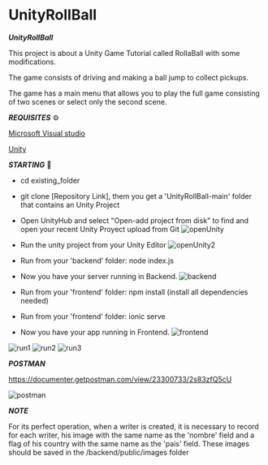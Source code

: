 # UnityRollBall

***UnityRollBall***

This project is about a Unity Game Tutorial called RollaBall with some modifications. 


The game consists of driving and making a ball jump to collect pickups.


The game has a main menu that allows you to play the full game consisting of two scenes or select only the second scene.


***REQUISITES*** ⚙️

[Microsoft Visual studio](https://visualstudio.microsoft.com/es/)


[Unity](https://unity.com/es)



***STARTING*** 🚀

- cd existing_folder

- git clone [Repository Link], them you get a 'UnityRollBall-main' folder that contains an Unity Project

- Open UnityHub and select "Open-add project from disk" to find and open your recent Unity Proyect upload from Git
![openUnity](https://user-images.githubusercontent.com/57419892/197755070-32a2d377-67e5-4d2f-a148-d13964edd221.JPG)

- Run the unity project from your Unity Editor
![openUnity2](https://user-images.githubusercontent.com/57419892/197755741-f51cd36a-fb40-4f52-84a2-10c07b3bf01e.JPG)

- Run from your 'backend' folder: node index.js

- Now you have your server running in Backend.
![backend](https://user-images.githubusercontent.com/57419892/194329213-6c09ca48-3907-41c4-9602-55bdf929cad8.JPG)

- Run from your 'frontend' folder: npm install (install all dependencies needed)

- Run from your 'frontend' folder: ionic serve

- Now you have your app running in Frontend.
![frontend](https://user-images.githubusercontent.com/57419892/194329276-48188e07-7de4-486d-b0f7-ae98b86fc504.JPG)

![run1](https://user-images.githubusercontent.com/57419892/194329319-faa236a7-a4b2-401b-8219-431dfc034ee9.JPG)
![run2](https://user-images.githubusercontent.com/57419892/194329341-985af905-f8d0-45fd-a32e-c853a6a1e22b.JPG)
![run3](https://user-images.githubusercontent.com/57419892/194329356-b4e797e3-450e-4f97-84d4-ba4728eca806.JPG)


***POSTMAN***

https://documenter.getpostman.com/view/23300733/2s83zfQ5cU

![postman](https://user-images.githubusercontent.com/57419892/194326294-13c16440-3d8b-4e0d-b41f-b4a1ee948cc4.JPG)


***NOTE***

For its perfect operation, when a writer is created, it is necessary to record for each writer, his image with the same name as the 'nombre' field and a flag of his country with the same name as the 'pais' field. These images should be saved in the /backend/public/images folder

